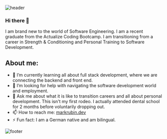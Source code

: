 ![header](https://capsule-render.vercel.app/api?type=waving&color=auto&height=250&section=header&text=Mark%20Rubin&fontSize=90)

### Hi there 👋

I am brand new to the world of Software Engineering. I am a recent graduate from the Actualize Coding Bootcamp. I am transitioning from a career in Strength & Conditioning and Personal Training to Software Development. 

## About me:
- 🌱 I’m currently learning all about full stack development, where we are connecting the backend and front end.
- 🤔 I’m looking for help with navigating the software development world and employment.
- 💬 Ask me about what it is like to transition careers and all about personal development. This isn't my first rodeo. I actually attended dental school for 2 months before voluntarily dropping out.
- 📫 How to reach me: [markrubin.dev](www.markrubin.dev)
- ⚡ Fun fact: I am a German native and am bilingual.


![footer](https://capsule-render.vercel.app/api?type=waving&color=auto&height=150&section=footer&text=Thank%20You%20For%20Visiting&fontSize=50)
<!--
**markprubin/markprubin** is a ✨ _special_ ✨ repository because its `README.md` (this file) appears on your GitHub profile.

Here are some ideas to get you started:

- 🔭 I’m currently working on ...
- 🌱 I’m currently learning ...
- 👯 I’m looking to collaborate on ...
- 🤔 I’m looking for help with ...
- 💬 Ask me about ...
- 📫 How to reach me: ...
- 😄 Pronouns: ...
- ⚡ Fun fact: ...
-->
